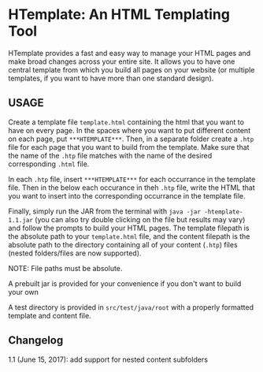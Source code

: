 HTemplate: An HTML Templating Tool
==================================

HTemplate provides a fast and easy way to manage your HTML pages and make broad changes across your entire site. It allows you to have one central template from which you build all pages on your website (or multiple templates, if you want to have more than one standard design).

USAGE
-----

Create a template file ```template.html``` containing the html that you want to have on every page. In the spaces where you want to put different content on each page, put ```***HTEMPLATE***```. Then, in a separate folder create a ```.htp``` file for each page that you want to build from the template. Make sure that the name of the ```.htp``` file matches with the name of the desired corresponding ```.html``` file.

In each ```.htp``` file, insert ```***HTEMPLATE***``` for each occurrance in the template file. Then in the below each occurance in theh ```.htp``` file, write the HTML that you want to insert into the corresponding occurrance in the template file.

Finally, simply run the JAR from the terminal with ```java -jar -htemplate-1.1.jar``` (you can also try double clicking on the file but results may vary) and follow the prompts to build your HTML pages. The template filepath is the absolute path to your ```template.html``` file, and the content filepath is the absolute path to the directory containing all of your content (```.htp```) files (nested folders/files are now supported).

NOTE: File paths must be absolute.

A prebuilt jar is provided for your convenience if you don't want to build your own

A test directory is provided in ```src/test/java/root``` with a properly formatted template and content file.

Changelog
---------

1.1 (June 15, 2017): add support for nested content subfolders


